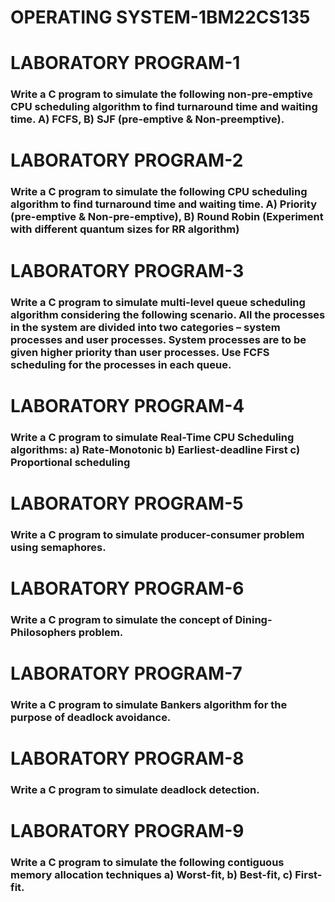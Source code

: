 # OPERATING SYSTEM-1BM22CS135
<h1>LABORATORY PROGRAM-1</h1>
<h3>Write a C program to simulate the following non-pre-emptive CPU scheduling algorithm to find turnaround time and waiting time.
A) FCFS, B) SJF (pre-emptive & Non-preemptive).</h3>
<h1>LABORATORY PROGRAM-2</h1>
<h3>Write a C program to simulate the following CPU scheduling algorithm to find turnaround time and waiting time.
A) Priority (pre-emptive & Non-pre-emptive), 
B) Round Robin (Experiment with different quantum sizes for RR algorithm)</h3>
<h1>LABORATORY PROGRAM-3</h1>
<h3>Write a C program to simulate multi-level queue scheduling algorithm considering the following scenario. All the processes in the system are divided into two categories – system processes and user processes. System processes are to be given higher priority than user processes. Use FCFS scheduling for the processes in each queue.</h3>
<h1>LABORATORY PROGRAM-4</h1>
<h3>Write a C program to simulate Real-Time CPU Scheduling algorithms:
a) Rate-Monotonic 
b) Earliest-deadline First
c) Proportional scheduling</h3>
<h1>LABORATORY PROGRAM-5</h1>
<h3>Write a C program to simulate producer-consumer problem using semaphores.</h3>
<h1>LABORATORY PROGRAM-6</h1>
<h3>Write a C program to simulate the concept of Dining-Philosophers problem.</h3>
<h1>LABORATORY PROGRAM-7</h1>
<h3>Write a C program to simulate Bankers algorithm for the purpose of deadlock avoidance.</h3>
<h1>LABORATORY PROGRAM-8</h1>
<h3>Write a C program to simulate deadlock detection.</h3>
<h1>LABORATORY PROGRAM-9</h1>
<h3>Write a C program to simulate the following contiguous memory allocation techniques
a) Worst-fit, b) Best-fit, c) First-fit.</h3>
